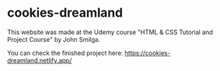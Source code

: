 # cookies-dreamland

This website was made at the Udemy course "HTML & CSS Tutorial and Project Course" by John Smilga.

You can check the finished project here: https://cookies-dreamland.netlify.app/
